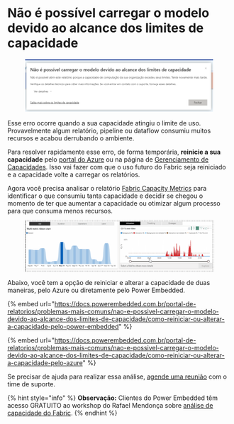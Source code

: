 # Não é possível carregar o modelo devido ao alcance dos limites de capacidade

<figure><img src="../../../.gitbook/assets/image (5) (1).png" alt=""><figcaption></figcaption></figure>

Esse erro ocorre quando a sua capacidade atingiu o limite de uso. Provavelmente algum relatório, pipeline ou dataflow consumiu muitos recursos e acabou derrubando o ambiente.

Para resolver rapidamente esse erro, de forma temporária, **reinicie a sua capacidade** pelo [portal do Azure](https://portal.azure.com/#browse/Microsoft.Fabric%2Fcapacities) ou na página de [Gerenciamento de Capacidades](https://admin.powerembedded.com.br/Capacities). Isso vai fazer com que o uso futuro do Fabric seja reiniciado e a capacidade volte a carregar os relatórios.

Agora você precisa analisar o relatório [Fabric Capacity Metrics](https://appsource.microsoft.com/en-us/product/power-bi/pbi\_pcmm.microsoftpremiumfabricpreviewreport) para identificar o que consumiu tanta capacidade e decidir se chegou o momento de ter que aumentar a capacidade ou otimizar algum processo para que consuma menos recursos.

<figure><img src="../../../.gitbook/assets/image (1) (1) (1) (1) (1) (1) (1) (1) (1).png" alt=""><figcaption></figcaption></figure>

Abaixo, você tem a opção de reiniciar e alterar a capacidade de duas maneiras, pelo Azure ou diretamente pelo Power Embedded.



{% embed url="https://docs.powerembedded.com.br/portal-de-relatorios/problemas-mais-comuns/nao-e-possivel-carregar-o-modelo-devido-ao-alcance-dos-limites-de-capacidade/como-reiniciar-ou-alterar-a-capacidade-pelo-power-embedded" %}

{% embed url="https://docs.powerembedded.com.br/portal-de-relatorios/problemas-mais-comuns/nao-e-possivel-carregar-o-modelo-devido-ao-alcance-dos-limites-de-capacidade/como-reiniciar-ou-alterar-a-capacidade-pelo-azure" %}

Se precisar de ajuda para realizar essa análise, [agende uma reunião](https://powerembedded.com.br/reuniao-suporte) com o time de suporte.

{% hint style="info" %}
**Observação:** Clientes do Power Embedded têm acesso GRATUITO ao workshop do Rafael Mendonça sobre [análise de capacidade do Fabric](https://cursos.powertuning.com.br/course/microsoft-fabric-analise-de-capacidade).
{% endhint %}
